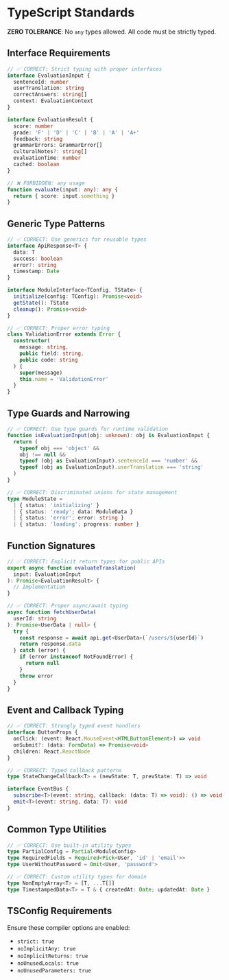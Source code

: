 # TypeScript Standards

**ZERO TOLERANCE**: No `any` types allowed. All code must be strictly typed.

## Interface Requirements
```typescript
// ✅ CORRECT: Strict typing with proper interfaces
interface EvaluationInput {
  sentenceId: number
  userTranslation: string
  correctAnswers: string[]
  context: EvaluationContext
}

interface EvaluationResult {
  score: number
  grade: 'F' | 'D' | 'C' | 'B' | 'A' | 'A+'
  feedback: string
  grammarErrors: GrammarError[]
  culturalNotes?: string[]
  evaluationTime: number
  cached: boolean
}

// ❌ FORBIDDEN: any usage
function evaluate(input: any): any {
  return { score: input.something }
}
```

## Generic Type Patterns
```typescript
// ✅ CORRECT: Use generics for reusable types
interface ApiResponse<T> {
  data: T
  success: boolean
  error?: string
  timestamp: Date
}

interface ModuleInterface<TConfig, TState> {
  initialize(config: TConfig): Promise<void>
  getState(): TState
  cleanup(): Promise<void>
}

// ✅ CORRECT: Proper error typing
class ValidationError extends Error {
  constructor(
    message: string,
    public field: string,
    public code: string
  ) {
    super(message)
    this.name = 'ValidationError'
  }
}
```

## Type Guards and Narrowing
```typescript
// ✅ CORRECT: Use type guards for runtime validation
function isEvaluationInput(obj: unknown): obj is EvaluationInput {
  return (
    typeof obj === 'object' &&
    obj !== null &&
    typeof (obj as EvaluationInput).sentenceId === 'number' &&
    typeof (obj as EvaluationInput).userTranslation === 'string'
  )
}

// ✅ CORRECT: Discriminated unions for state management
type ModuleState = 
  | { status: 'initializing' }
  | { status: 'ready'; data: ModuleData }
  | { status: 'error'; error: string }
  | { status: 'loading'; progress: number }
```

## Function Signatures
```typescript
// ✅ CORRECT: Explicit return types for public APIs
export async function evaluateTranslation(
  input: EvaluationInput
): Promise<EvaluationResult> {
  // Implementation
}

// ✅ CORRECT: Proper async/await typing
async function fetchUserData(
  userId: string
): Promise<UserData | null> {
  try {
    const response = await api.get<UserData>(`/users/${userId}`)
    return response.data
  } catch (error) {
    if (error instanceof NotFoundError) {
      return null
    }
    throw error
  }
}
```

## Event and Callback Typing
```typescript
// ✅ CORRECT: Strongly typed event handlers
interface ButtonProps {
  onClick: (event: React.MouseEvent<HTMLButtonElement>) => void
  onSubmit?: (data: FormData) => Promise<void>
  children: React.ReactNode
}

// ✅ CORRECT: Typed callback patterns
type StateChangeCallback<T> = (newState: T, prevState: T) => void

interface EventBus {
  subscribe<T>(event: string, callback: (data: T) => void): () => void
  emit<T>(event: string, data: T): void
}
```

## Common Type Utilities
```typescript
// ✅ CORRECT: Use built-in utility types
type PartialConfig = Partial<ModuleConfig>
type RequiredFields = Required<Pick<User, 'id' | 'email'>>
type UserWithoutPassword = Omit<User, 'password'>

// ✅ CORRECT: Custom utility types for domain
type NonEmptyArray<T> = [T, ...T[]]
type TimestampedData<T> = T & { createdAt: Date; updatedAt: Date }
```

## TSConfig Requirements
Ensure these compiler options are enabled:
- `strict: true`
- `noImplicitAny: true`
- `noImplicitReturns: true`
- `noUnusedLocals: true`
- `noUnusedParameters: true` 